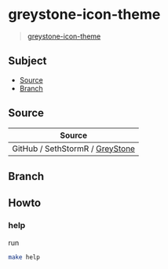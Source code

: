 

# greystone-icon-theme

> [greystone-icon-theme](https://samwhelp.github.io/greystone-icon-theme)




## Subject

* [Source](#source)
* [Branch](#branch)




## Source

| Source |
| ------ |
| GitHub / SethStormR / [GreyStone](https://github.com/SethStormR/GreyStone) |




## Branch




## Howto

### help

run

``` sh
make help
```
